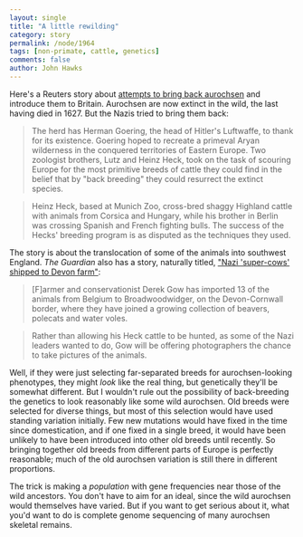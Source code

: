 ```yaml
---
layout: single 
title: "A little rewilding" 
category: story
permalink: /node/1964
tags: [non-primate, cattle, genetics] 
comments: false 
author: John Hawks 
---
```


Here's a Reuters story about <a href="http://www.msnbc.msn.com/id/30369177/">attempts to bring back aurochsen</a> and introduce them to Britain. Aurochsen are now extinct in the wild, the last having died in 1627. But the Nazis tried to bring them back: 

<blockquote>The herd has Herman Goering, the head of Hitler's Luftwaffe, to thank for its existence. Goering hoped to recreate a primeval Aryan wilderness in the conquered territories of Eastern Europe. Two zoologist brothers, Lutz and Heinz Heck, took on the task of scouring Europe for the most primitive breeds of cattle they could find in the belief that by "back breeding" they could resurrect the extinct species.</blockquote>

<blockquote>Heinz Heck, based at Munich Zoo, cross-bred shaggy Highland cattle with animals from Corsica and Hungary, while his brother in Berlin was crossing Spanish and French fighting bulls. The success of the Hecks' breeding program is as disputed as the techniques they used.</blockquote>

The story is about the translocation of some of the animals into southwest England. <I>The Guardian</i> also has a story, naturally titled, <a href="http://www.guardian.co.uk/uk/2009/apr/21/super-cows-wild-ox">"Nazi 'super-cows' shipped to Devon farm"</a>: 

<blockquote>[F]armer and conservationist Derek Gow has imported 13 of the animals from Belgium to Broadwoodwidger, on the Devon-Cornwall border, where they have joined a growing collection of beavers, polecats and water voles.</blockquote>

<blockquote>Rather than allowing his Heck cattle to be hunted, as some of the Nazi leaders wanted to do, Gow will be offering photographers the chance to take pictures of the animals.</blockquote>

Well, if they were just selecting far-separated breeds for aurochsen-looking phenotypes, they might <i>look</i> like the real thing, but genetically they'll be somewhat different. But I wouldn't rule out the possibility of back-breeding the genetics to look reasonably like some wild aurochsen. Old breeds were selected for diverse things, but most of this selection would have used standing variation initially. Few new mutations would have fixed in the time since domestication, and if one fixed in a single breed, it would have been unlikely to have been introduced into other old breeds until recently. So bringing together old breeds from different parts of Europe is perfectly reasonable; much of the old aurochsen variation is still there in different proportions. 

The trick is making a <i>population</i> with gene frequencies near those of the wild ancestors. You don't have to aim for an ideal, since the wild aurochsen would themselves have varied. But if you want to get serious about it, what you'd want to do is complete genome sequencing of many aurochsen skeletal remains. 



